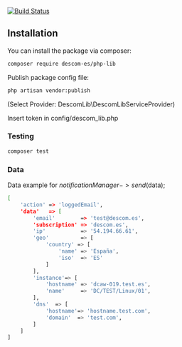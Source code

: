 [![Build Status](https://travis-ci.org/descom-es/php-lib.svg?branch=master)](https://travis-ci.org/descom-es/php-lib)


## Installation

You can install the package via composer:

```bash
composer require descom-es/php-lib
```

Publish package config file:
```bash
php artisan vendor:publish
```
(Select Provider: DescomLib\DescomLibServiceProvider)

Insert token in config/descom_lib.php


### Testing

``` bash
composer test
```


### Data

Data example for $notificationManager->send($data);

```bash
[
    'action' => 'loggedEmail',
    'data'   => [
        'email'        => 'test@descom.es',
        'subscription' => 'descom.es',
        'ip'           => '54.194.66.61',
        'geo'          => [
            'country' => [
                'name' => 'España',
                'iso'  => 'ES'
            ]
        ],
        'instance'=> [
            'hostname' => 'dcaw-019.test.es',
            'name'     => 'DC/TEST/Linux/01',
        ],
        'dns'  => [
            'hostname'=> 'hostname.test.com',
            'domain'  => 'test.com',
        ]
    ]
]
```
